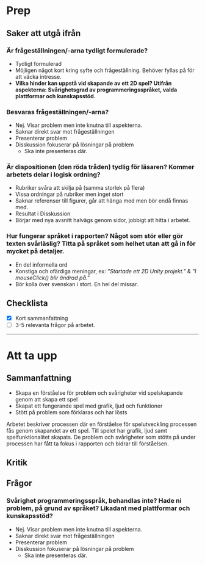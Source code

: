 # Prep

## Saker att utgå ifrån

### Är frågeställningen/-arna tydligt formulerade?
- Tydligt formulerad
- Möjligen något kort kring syfte och frågeställning. Behöver fyllas på för att väcka intresse.
- **Vilka hinder kan uppstå vid skapande av ett 2D spel? 
  Utifrån aspekterna: Svårighetsgrad av programmeringsspråket, valda plattformar och kunskapsstöd.**

### Besvaras frågeställningen/-arna?
- Nej. Visar problem men inte knutna till aspekterna.
- Saknar direkt svar mot frågeställningen
- Presenterar problem
- Disskussion fokuserar på lösningar på problem
	- Ska inte presenteras där.

### Är dispositionen (den röda tråden) tydlig för läsaren? Kommer arbetets delar i logisk ordning?
- Rubriker svåra att skilja på (samma storlek på flera)
- Vissa ordningar på rubriker men inget stort
- Saknar referenser till figurer, går att hänga med men bör endå finnas med.
- Resultat i Disskussion
- Börjar med nya avsnitt halvägs genom sidor, jobbigt att hitta i arbetet.

### Hur fungerar språket i rapporten? Något som stör eller gör texten svårläslig? Titta på språket som helhet utan att gå in för mycket på detaljer.
- En del informella ord
- Konstiga och ofärdiga meningar, ex: *"Startade ett 2D Unity projekt."* & *"I mouseClick() blir ändrad på."*
- Bör kolla över svenskan i stort. En hel del missar.

## Checklista
- [x] Kort sammanfattning
- [ ] 3-5 relevanta frågor på arbetet.

----
# Att ta upp

## Sammanfattning
- Skapa en förståelse för problem och svårigheter vid spelskapande genom att skapa ett spel
- Skapat ett fungerande spel med grafik, ljud och funktioner
- Stött på problem som förklaras och har lösts

Arbetet beskriver processen där en förståelse för spelutveckling processen fås genom skapandet av ett spel. Till spelet har grafik, ljud samt spelfunktionalitet skapats. De problem och svårigheter som stötts på under processen har fått ta fokus i rapporten och bidrar till förståelsen.

## Kritik


## Frågor

### Svårighet programmeringsspråk, behandlas inte? Hade ni problem, på grund av språket? Likadant med plattformar och kunskapsstöd?
- Nej. Visar problem men inte knutna till aspekterna.
- Saknar direkt svar mot frågeställningen
- Presenterar problem
- Disskussion fokuserar på lösningar på problem
	- Ska inte presenteras där.


